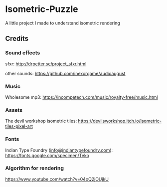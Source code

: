 # Isometric-Puzzle
A little project I made to understand isometric rendering

## Credits

### Sound effects

sfxr: http://drpetter.se/project_sfxr.html

other sounds: https://github.com/inexorgame/audioaugust

### Music

Wholesome mp3: https://incompetech.com/music/royalty-free/music.html

### Assets

The devil workshop isometric tiles: https://devilsworkshop.itch.io/isometric-tiles-pixel-art

### Fonts

Indian Type Foundry (info@indiantypefoundry.com): https://fonts.google.com/specimen/Teko

### Algorithm for rendering

https://www.youtube.com/watch?v=04oQ2jOUjkU

